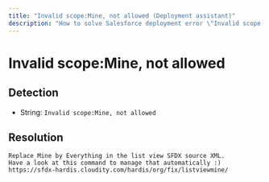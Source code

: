 ```yaml
---
title: "Invalid scope:Mine, not allowed (Deployment assistant)"
description: "How to solve Salesforce deployment error \"Invalid scope:Mine, not allowed\""
---
```

<!-- markdownlint-disable MD013 -->
# Invalid scope:Mine, not allowed

## Detection

- String: `Invalid scope:Mine, not allowed`

## Resolution

```shell
Replace Mine by Everything in the list view SFDX source XML.
Have a look at this command to manage that automatically :)
https://sfdx-hardis.cloudity.com/hardis/org/fix/listviewmine/ 

```
